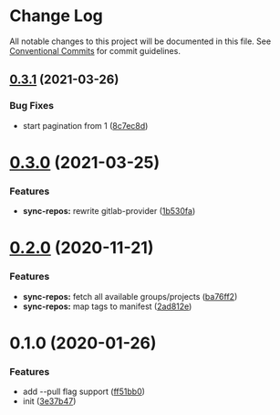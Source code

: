 # Change Log

All notable changes to this project will be documented in this file.
See [Conventional Commits](https://conventionalcommits.org) for commit guidelines.

## [0.3.1](https://github.com/ewnd9/sync-repos/tree/master/packages/sync-repos/compare/sync-repos@0.3.0...sync-repos@0.3.1) (2021-03-26)


### Bug Fixes

* start pagination from 1 ([8c7ec8d](https://github.com/ewnd9/sync-repos/tree/master/packages/sync-repos/commit/8c7ec8d762cfd137e961d9400945d927b656fc52))





# [0.3.0](https://github.com/ewnd9/sync-repos/tree/master/packages/sync-repos/compare/sync-repos@0.2.0...sync-repos@0.3.0) (2021-03-25)


### Features

* **sync-repos:** rewrite gitlab-provider ([1b530fa](https://github.com/ewnd9/sync-repos/tree/master/packages/sync-repos/commit/1b530fa4e68e64329814ed9a23ed2bf6c221d71c))





# [0.2.0](https://github.com/ewnd9/sync-repos/tree/master/packages/sync-repos/compare/sync-repos@0.1.0...sync-repos@0.2.0) (2020-11-21)


### Features

* **sync-repos:** fetch all available groups/projects ([ba76ff2](https://github.com/ewnd9/sync-repos/tree/master/packages/sync-repos/commit/ba76ff2b81ab0ec26da6b94bee9446c1588ec513))
* **sync-repos:** map tags to manifest ([2ad812e](https://github.com/ewnd9/sync-repos/tree/master/packages/sync-repos/commit/2ad812e7164b7db017a3d1537fa4e2a123921ae3))





# 0.1.0 (2020-01-26)


### Features

* add --pull flag support ([ff51bb0](https://github.com/ewnd9/sync-repos/tree/master/packages/sync-repos/commit/ff51bb002130430d0bc195db3b0c70b2321f8f85))
* init ([3e37b47](https://github.com/ewnd9/sync-repos/tree/master/packages/sync-repos/commit/3e37b4793cb8f8d9d80ffbc12eca3f16792dd3c9))
